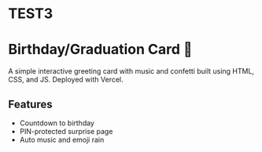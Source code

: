 # TEST3
# Birthday/Graduation Card 🎉

A simple interactive greeting card with music and confetti built using HTML, CSS, and JS. Deployed with Vercel.

## Features
- Countdown to birthday
- PIN-protected surprise page
- Auto music and emoji rain
